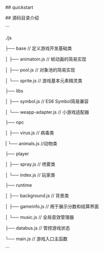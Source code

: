 \## quickstart



\## 源码目录介绍

\```

./js

├── base                  // 定义游戏开发基础类

│  ├── animatoin.js            // 帧动画的简易实现

│  ├── pool.js              // 对象池的简易实现

│  └── sprite.js             // 游戏基本元素精灵类

├── libs

│  ├── symbol.js             // ES6 Symbol简易兼容

│  └── weapp-adapter.js          // 小游戏适配器

├── npc

│  ├── virus.js              // 病毒类

|  └── animals.js		//动物类

├── player

│  ├── spray.js             // 喷雾类

│  └── index.js              // 玩家类

├── runtime

│  ├── background.js           // 背景类

│  ├── gameinfo.js            // 用于展示分数和结算界面

│  └── music.js              // 全局音效管理器

├── databus.js               // 管控游戏状态

└── main.js                // 游戏入口主函数



\```